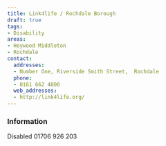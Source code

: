 ```yaml
---
title: Link4life / Rochdale Borough
draft: true
tags:
- Disability
areas:
- Heywood Middleton
- Rochdale
contact:
  addresses:
  - Number One, Riverside Smith Street,  Rochdale
  phone:
  - 0161 662 4000
  web_addresses:
  - http://link4life.org/
---
```


### Information
Disabled 01706 926 203

